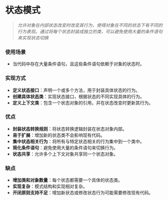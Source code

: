 # 状态模式

> _允许对象在内部状态改变时改变其行为，使得对象在不同的状态下有不同的行为表现。通过将每个状态封装成独立的类，可以避免使用大量的条件语句来实现状态切换_

### 使用场景

- 当代码中存在大量条件语句，且这些条件语句依赖于对象的状态时。

### 实现方式

- **定义状态接口**：声明一个或多个方法，用于封装具体状态的行为。
- **创建具体状态类**：实现状态接口，根据状态的不同实现具体的行为。
- **定义上下文类**：包含一个状态对象的引用，并在状态改变时更新其行为。

### 优点

- **封装状态转换规则**：将状态转换逻辑封装在状态对象内部。
- **易于扩展**：增加新的状态类不会影响现有代码。
- **集中状态相关行为**：将所有与特定状态相关的行为集中到一个类中。
- **简化条件语句**：避免使用大量的条件语句来切换行为。
- **状态共享**：允许多个上下文对象共享同一个状态对象。

### 缺点

- **增加类和对象数量**：每个状态都需要一个具体的状态类。
- **实现复杂**：模式结构和实现相对复杂。
- **开闭原则支持不足**：增加新状态或修改状态行为可能需要修改现有代码。
